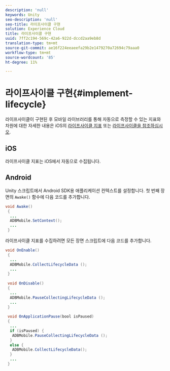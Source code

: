 ```yaml
---
description: 'null'
keywords: Unity
seo-description: 'null'
seo-title: 라이프사이클 구현
solution: Experience Cloud
title: 라이프사이클 구현
uuid: 7ff2c194-569c-42a6-922d-dccd2aa9eb8d
translation-type: tm+mt
source-git-commit: ae16f224eeaeefa29b2e1479270a72694c79aaa0
workflow-type: tm+mt
source-wordcount: '85'
ht-degree: 11%

---
```



# 라이프사이클 구현{#implement-lifecycle}

라이프사이클이 구현된 후 모바일 라이브러리를 통해 자동으로 측정할 수 있는 지표와 차원에 대한 자세한 내용은 iOS의 [라이프사이클 지표](/help/android/metrics.md) 또는 [라이프사이클을 참조하십시오](/help/ios/metrics.md).

## iOS

라이프사이클 지표는 iOS에서 자동으로 수집됩니다.

## Android

Unity 스크립트에서 Android SDK용 애플리케이션 컨텍스트를 설정합니다. 첫 번째 장면의 `Awake()` 함수에 다음 코드를 추가합니다.

```java
void Awake()
 {
  ...
  ADBMobile.SetContext();
  ...
 }
```

라이프사이클 지표를 수집하려면 모든 장면 스크립트에 다음 코드를 추가합니다.

```java
void OnEnable()
 {
  ...
  ADBMobile.CollectLifecycleData (); 
  ...
 }
 
 void OnDisable()
 {
  ...
  ADBMobile.PauseCollectingLifecycleData (); 
  ...
 }
  
 void OnApplicationPause(bool isPaused) 
 {
  ...
  if (isPaused) {
   ADBMobile.PauseCollectingLifecycleData (); 
  }  
  else {
   ADBMobile.CollectLifecycleData(); 
  }
  ...
 }
```

